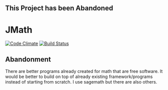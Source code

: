 ## This Project has been Abandoned
# JMath
[![Code Climate](https://codeclimate.com/github/jacksondm33/JMath/badges/gpa.svg)](https://codeclimate.com/github/jacksondm33/JMath)
[![Build Status](https://travis-ci.org/jacksondm33/JMath.svg?branch=master)](https://travis-ci.org/jacksondm33/JMath)

## Abandonment
There are better programs already created for math that are free software.
It would be better to build on top of already existing framework/programs instead of starting from scratch.
I use sagemath but there are also others.


